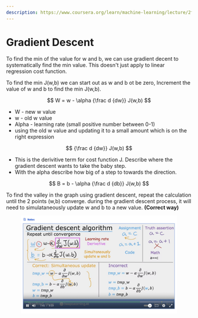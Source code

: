 ```yaml
---
description: https://www.coursera.org/learn/machine-learning/lecture/2f2PA/gradient-descent
---
```


# Gradient Descent

To find the min of the value for w and b, we can use gradient decent to systematically find the min value. This doesn't just apply to linear regression cost function.

To find the min J(w,b) we can start out as w and b ot be zero, Increment the value of w and b to find the min J(w,b).

$$
W = w - \alpha {\frac d {dw}} J(w,b)
$$

* W - new w value
* w - old w value
* Alpha - learning rate (small positive number between 0-1)
* using the old w value and updating it to a small amount which is on the right expression&#x20;

$$
{\frac d {dw}} J(w,b)
$$

* This is the derivitive term for cost function J. Describe where the gradient descent wants to take the baby step.&#x20;
* With the alpha describe how big of a step to towards the direction.

$$
B = b - \alpha {\frac d {db}} J(w,b)
$$

To find the valley in the graph using gradient descent, repeat the calculation until the 2 points (w,b) converge. during the gradient descent process, it will need to simulataneously update w and b to a new value. **(Correct way)**

<figure><img src="../.gitbook/assets/image.png" alt=""><figcaption></figcaption></figure>

$$
\
$$
